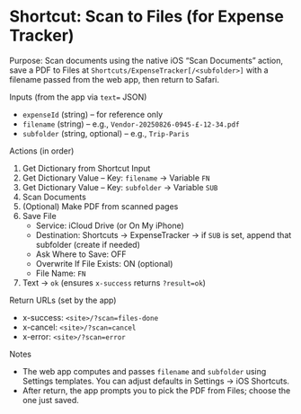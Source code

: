 # Shortcut: Scan to Files (for Expense Tracker)

Purpose: Scan documents using the native iOS “Scan Documents” action, save a PDF to Files at `Shortcuts/ExpenseTracker[/<subfolder>]` with a filename passed from the web app, then return to Safari.

Inputs (from the app via `text=` JSON)
- `expenseId` (string) – for reference only
- `filename` (string) – e.g., `Vendor-20250826-0945-£-12-34.pdf`
- `subfolder` (string, optional) – e.g., `Trip-Paris`

Actions (in order)
1. Get Dictionary from Shortcut Input
2. Get Dictionary Value – Key: `filename` → Variable `FN`
3. Get Dictionary Value – Key: `subfolder` → Variable `SUB`
4. Scan Documents
5. (Optional) Make PDF from scanned pages
6. Save File
   - Service: iCloud Drive (or On My iPhone)
   - Destination: Shortcuts → ExpenseTracker → if `SUB` is set, append that subfolder (create if needed)
   - Ask Where to Save: OFF
   - Overwrite If File Exists: ON (optional)
   - File Name: `FN`
7. Text → `ok` (ensures `x-success` returns `?result=ok`)

Return URLs (set by the app)
- x-success: `<site>/?scan=files-done`
- x-cancel: `<site>/?scan=cancel`
- x-error: `<site>/?scan=error`

Notes
- The web app computes and passes `filename` and `subfolder` using Settings templates. You can adjust defaults in Settings → iOS Shortcuts.
- After return, the app prompts you to pick the PDF from Files; choose the one just saved.

